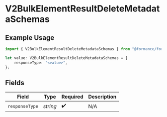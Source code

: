 # V2BulkElementResultDeleteMetadataSchemas

## Example Usage

```typescript
import { V2BulkElementResultDeleteMetadataSchemas } from "@formance/formance-sdk/sdk/models/shared";

let value: V2BulkElementResultDeleteMetadataSchemas = {
    responseType: "<value>",
};
```

## Fields

| Field              | Type               | Required           | Description        |
| ------------------ | ------------------ | ------------------ | ------------------ |
| `responseType`     | *string*           | :heavy_check_mark: | N/A                |